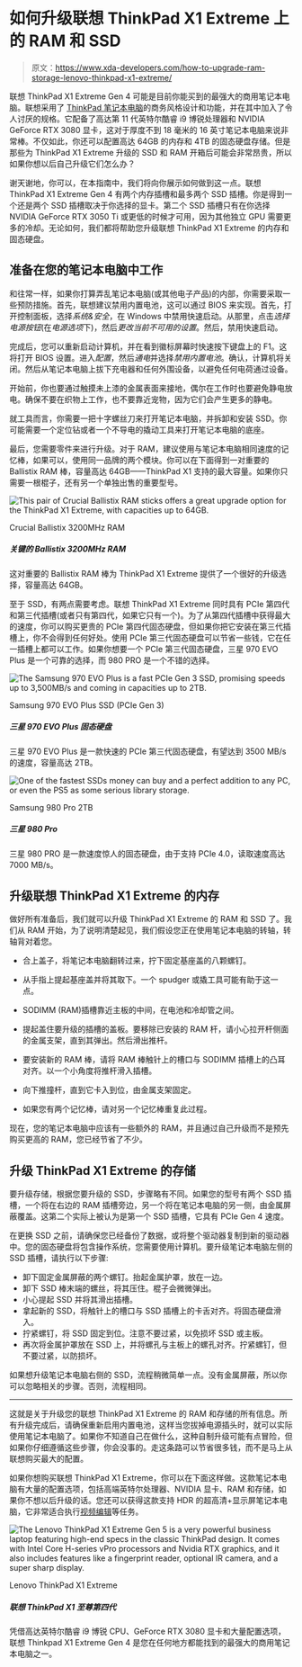 # 如何升级联想 ThinkPad X1 Extreme 上的 RAM 和 SSD

> 原文：<https://www.xda-developers.com/how-to-upgrade-ram-storage-lenovo-thinkpad-x1-extreme/>

联想 ThinkPad X1 Extreme Gen 4 可能是目前你能买到的最强大的商用笔记本电脑。联想采用了 [ThinkPad 笔记本电脑](https://www.xda-developers.com/best-thinkpads/)的商务风格设计和功能，并在其中加入了令人讨厌的规格。它配备了高达第 11 代英特尔酷睿 i9 博锐处理器和 NVIDIA GeForce RTX 3080 显卡，这对于厚度不到 18 毫米的 16 英寸笔记本电脑来说非常棒。不仅如此，你还可以配置高达 64GB 的内存和 4TB 的固态硬盘存储。但是那些为 ThinkPad X1 Extreme 升级的 SSD 和 RAM 开箱后可能会非常昂贵，所以如果你想以后自己升级它们怎么办？

谢天谢地，你可以，在本指南中，我们将向你展示如何做到这一点。联想 ThinkPad X1 Extreme Gen 4 有两个内存插槽和最多两个 SSD 插槽。你是得到一个还是两个 SSD 插槽取决于你选择的显卡。第二个 SSD 插槽只有在你选择 NVIDIA GeForce RTX 3050 Ti 或更低的时候才可用，因为其他独立 GPU 需要更多的冷却。无论如何，我们都将帮助您升级联想 ThinkPad X1 Extreme 的内存和固态硬盘。

## 准备在您的笔记本电脑中工作

和往常一样，如果你打算弄乱笔记本电脑(或其他电子产品)的内部，你需要采取一些预防措施。首先，联想建议禁用内置电池，这可以通过 BIOS 来实现。首先，打开控制面板，选择*系统&安全*，在 Windows 中禁用快速启动。从那里，点击*选择电源按钮*(在*电源选项*下)，然后*更改当前不可用的设置*。然后，禁用快速启动。

完成后，您可以重新启动计算机，并在看到徽标屏幕时快速按下键盘上的 F1。这将打开 BIOS 设置。进入*配置*，然后*通电*并选择*禁用内置电池*。确认，计算机将关闭。然后从笔记本电脑上拔下充电器和任何外围设备，以避免任何电荷通过设备。

开始前，你也要通过触摸未上漆的金属表面来接地，偶尔在工作时也要避免静电放电。确保不要在织物上工作，也不要靠近宠物，因为它们会产生更多的静电。

就工具而言，你需要一把十字螺丝刀来打开笔记本电脑，并拆卸和安装 SSD。你可能需要一个定位钻或者一个不导电的撬动工具来打开笔记本电脑的底座。

最后，您需要零件来进行升级。对于 RAM，建议使用与笔记本电脑相同速度的记忆棒，如果可以，使用同一品牌的两个模块。你可以在下面得到一对重要的 Ballistix RAM 棒，容量高达 64GB——ThinkPad X1 支持的最大容量。如果你只需要一根棍子，还有另一个单独出售的重要型号。

 <picture>![This pair of Crucial Ballistix RAM sticks offers a great upgrade option for the ThinkPad X1 Extreme, with capacities up to 64GB.](img/eb9a67e941c8a4b72f05f2d107841905.png)</picture> 

Crucial Ballistix 3200MHz RAM

##### 关键的 Ballistix 3200MHz RAM

这对重要的 Ballistix RAM 棒为 ThinkPad X1 Extreme 提供了一个很好的升级选择，容量高达 64GB。

至于 SSD，有两点需要考虑。联想 ThinkPad X1 Extreme 同时具有 PCIe 第四代和第三代插槽(或者只有第四代，如果它只有一个)。为了从第四代插槽中获得最大的速度，你可以购买更贵的 PCIe 第四代固态硬盘，但如果你把它安装在第三代插槽上，你不会得到任何好处。使用 PCIe 第三代固态硬盘可以节省一些钱，它在任一插槽上都可以工作。如果你想要一个 PCIe 第三代固态硬盘，三星 970 EVO Plus 是一个可靠的选择，而 980 PRO 是一个不错的选择。

 <picture>![The Samsung 970 EVO Plus is a fast PCIe Gen 3 SSD, promising speeds up to 3,500MB/s and coming in capacities up to 2TB.](img/29dfa86c34e9e6fa0d32d7d78b1761c4.png)</picture> 

Samsung 970 EVO Plus SSD (PCIe Gen 3)

##### 三星 970 EVO Plus 固态硬盘

三星 970 EVO Plus 是一款快速的 PCIe 第三代固态硬盘，有望达到 3500 MB/s 的速度，容量高达 2TB。

 <picture>![One of the fastest SSDs money can buy and a perfect addition to any PC, or even the PS5 as some serious library storage.](img/4439ee441e4d3d33f5cbe4bd740a3e54.png)</picture> 

Samsung 980 Pro 2TB

##### 三星 980 Pro

三星 980 PRO 是一款速度惊人的固态硬盘，由于支持 PCIe 4.0，读取速度高达 7000 MB/s。

## 升级联想 ThinkPad X1 Extreme 的内存

做好所有准备后，我们就可以升级 ThinkPad X1 Extreme 的 RAM 和 SSD 了。我们从 RAM 开始，为了说明清楚起见，我们假设您正在使用笔记本电脑的转轴，转轴背对着您。

*   合上盖子，将笔记本电脑翻转过来，拧下固定基座盖的八颗螺钉。
*   从手指上提起基座盖并将其取下。一个 spudger 或撬工具可能有助于这一点。
*   SODIMM (RAM)插槽靠近主板的中间，在电池和冷却管之间。

*   提起盖住要升级的插槽的盖板。要移除已安装的 RAM 杆，请小心拉开杆侧面的金属支架，直到其弹出。然后滑出推杆。
*   要安装新的 RAM 棒，请将 RAM 棒触针上的槽口与 SODIMM 插槽上的凸耳对齐。以一个小角度将推杆滑入插槽。
*   向下推撞杆，直到它卡入到位，由金属支架固定。
*   如果您有两个记忆棒，请对另一个记忆棒重复此过程。

现在，您的笔记本电脑中应该有一些额外的 RAM，并且通过自己升级而不是预先购买更高的 RAM，您已经节省了不少。

## 升级 ThinkPad X1 Extreme 的存储

要升级存储，根据您要升级的 SSD，步骤略有不同。如果您的型号有两个 SSD 插槽，一个将在右边的 RAM 插槽旁边，另一个将在笔记本电脑的另一侧，由金属屏蔽覆盖。这第二个实际上被认为是第一个 SSD 插槽，它具有 PCIe Gen 4 速度。

在更换 SSD 之前，请确保您已经备份了数据，或将整个驱动器复制到新的驱动器中。您的固态硬盘将包含操作系统，您需要使用计算机。要升级笔记本电脑左侧的 SSD 插槽，请执行以下步骤:

*   卸下固定金属屏蔽的两个螺钉。抬起金属护罩，放在一边。
*   卸下 SSD 棒末端的螺丝，将其压住。棍子会微微弹出。
*   小心提起 SSD 并将其滑出插槽。
*   拿起新的 SSD，将触针上的槽口与 SSD 插槽上的卡舌对齐。将固态硬盘滑入。
*   拧紧螺钉，将 SSD 固定到位。注意不要过紧，以免损坏 SSD 或主板。
*   再次将金属护罩放在 SSD 上，并将螺孔与主板上的螺孔对齐。拧紧螺钉，但不要过紧，以防损坏。

如果想升级笔记本电脑右侧的 SSD，流程稍微简单一点。没有金属屏蔽，所以你可以忽略相关的步骤。否则，流程相同。

* * *

这就是关于升级您的联想 ThinkPad X1 Extreme 的 RAM 和存储的所有信息。所有升级完成后，请确保重新启用内置电池，这样当您拔掉电源插头时，就可以实际使用笔记本电脑了。如果你不知道自己在做什么，这种自制升级可能有点冒险，但如果你仔细遵循这些步骤，你会没事的。走这条路可以节省很多钱，而不是马上从联想购买最大的配置。

如果你想购买联想 ThinkPad X1 Extreme，你可以在下面这样做。这款笔记本电脑有大量的配置选项，包括高端英特尔处理器、NVIDIA 显卡、RAM 和存储，如果你不想以后升级的话。您还可以获得这款支持 HDR 的超高清+显示屏笔记本电脑，它非常适合执行[视频编辑](https://www.xda-developers.com/best-laptop-for-video-editing/)等任务。

 <picture>![The Lenovo ThinkPad X1 Extreme Gen 5 is a very powerful business laptop featuring high-end specs in the classic ThinkPad design. It comes with Intel Core H-series vPro processors and Nvidia RTX graphics, and it also includes features like a fingerprint reader, optional IR camera, and a super sharp display.](img/9109890ecd6c0ad031c5f9ed0225cbf9.png)</picture> 

Lenovo ThinkPad X1 Extreme

##### 联想 ThinkPad X1 至尊第四代

凭借高达英特尔酷睿 i9 博锐 CPU、GeForce RTX 3080 显卡和大量配置选项，联想 Thinkpad X1 Extreme Gen 4 是您在任何地方都能找到的最强大的商用笔记本电脑之一。